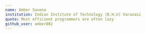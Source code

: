 ```yaml
---
name: Amber Saxena
institution: Indian Institute of Technology (B.H.U) Varanasi
quote: Most efficient programmers are often lazy
github_user: amber082
---
```

